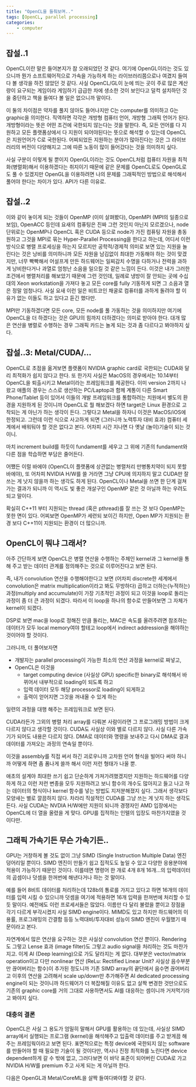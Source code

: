 ```yaml
---
title: "OpenCL을 들춰보며.."
tags: [OpenCL, parallel processing]
categories:
    - computer
---
```


## 잡설..1

OpenCL이란 말은 들어본지가 참 오래되었던 것 같다. 여기에 OpenGL이라는 것도 있으니까 뭔가 소프트웨어적으로 가속을 가능하게 하는 라이브러리쯤으로나 여겼지 들여다 볼 생각을 하진 않았던 것 같다. 사실 OpenCL/GL이 눈에 띄는 곳이 주로 많은 계산량이 요구되는 게임이라 게임하기 급급한 차에 생소한 것이 보인다고 덜컥 설치하던 것을 중단하고 책을 들여다 볼 일은 없으니까 말이다. 

이 둘의 차이점은 약자를 풀지 않아도 들어나지만 C는 computer를 의미하고 G는 graphic을 의미한다. 직역하면 각각은 개방형 컴퓨터 언어, 개방형 그래픽 언어가 된다. 개방형이라는 뜻은 어떤 조건에 국한되지 않는다는 것을 말한다. 즉, 모든 언어를 다 지원하고 모든 플랫폼상에서 다 지원이 되어야된다는 뜻으로 해석할 수 있는데 OpenCL은 지원언어가 C로 국한된다. 어찌되었든 지원하는 분야가 많아진다는 것은 그 라이브러리의 버전이 다양해지고 그에 따른 노동이 많이 들어갔다는 것을 의미하지 싶다. 

사실 구분이 이렇게 될 뿐이지 OpenGL이라는 것도 OpenCL처럼 컴퓨터 자원을 최적화(병렬화)해서 이용하겠다는 취지이기 때문에 같은 문제를 OpenCL로도 OpenGL로도 풀 수 있겠지만 OpenGL을 이용하려면 나의 문제를 그래픽적인 방법으로 해석해서 풀어야 한다는 차이가 있다. API가 다른 이유로.

## 잡설..2

이와 같이 놓이게 되는 것들이 OpenMP (이미 살펴봤다), OpenMPI (MPI의 일종으로 보임), OpenACC 등인데 요새의 컴퓨팅은 진짜 그런 것인지 아닌지 모르겠으나, node 단위로는 OpenMP나 OpenCL 혹은 CUDA 등으로 node가 가진 컴퓨팅 자원을 총동원하고 그것을 MPI로 묶는 Hyper-Parallel Processing을 한다고 하는데, 어디서 이런 방식으로 병렬 프로세싱을 하는지 모르지만 공학적/경제적 의미로 보면 있는 지원을 놀린다는 것은 낭비를 의미하니까 모든 자원을 남김없이 최대한 가동해야 하는 것이 맞겠지만, 너무 빡빡해서 어설프게 만든 하드웨어는 일찌감치 수명을 다하거나 전력을 과하게 낭비한다거나 과열로 엄청난 소음을 일으킬 것 같은 느낌이 든다. 이것은 내가 그러한 조건에서 병렬처리를 해보았기 때문에 그런 것인데, 일례로 냉방이 잘 안되는 곳에 수십대의 Xeon workstation을 가져다 놓고 모든 core를 fully 기동하게 되면 그 소음과 열은 정말 엄청나다. 사실 요새 이런 일은 비트코인 채굴로 컴퓨터를 과하게 돌려야 할 이유가 없는 이들도 하고 있다고 듣긴 했다만. 

MPI만 기동하겠다면 모든 core, 모든 node를 풀 가동하는 것을 의미하지만 여기에 OpenCL을 더 하겠다는 것은 GPU의 힘까지 더하겠다는 의미로 받아야 한다. 대개 많은 연산을 병렬로 수행하는 경우 그래픽 카드는 놀게 되는 것과 좀 다르다고 봐야하지 싶다. 

## 잡설..3: Metal/CUDA/...

OpenCL로 초점을 옮겨보면 플랫폼이 NVIDIA graphic card로 국한되는 CUDA와 달리 최적화가 쉽지 않다고 한다. 또 한가지 사실은 MacOS의 경우에서는 10.14부터 OpenCL을 퇴출시키고 Metal이라는 프레임워크를 제공한다. 이미 version 2까지 나왔고 애플의 경우는 스스로 생산하는 PC/Laptop과 함께 계통이 다른 Smart Phone/Tablet 등이 있어서 이들의 개발 프레임워크를 통합하려는 치원에서 별도의 환경을 지원하게 된 것이니까 OpenCL로 뭘 해보겠다 하면 target은 Linux 환경으로 고착되는 게 아닌가 하는 생각이 든다. 그렇다고 Metal을 하자니 이것은 MacOS/iOS에 한정되고. 그런데 이런 식으로 사고하게 되면 (그러니까 노력투자 대비 효과) 컴퓨터 세계에서 배워둬야 할 것은 없다고 본다. 어차피 시간 지나면 다 옛날 (놀이)기술이 되는 것이니.

마치 increment build를 하듯이 fundament를 세우고 그 위에 기존의 fundament와 다른 점을 학습하면 부담은 줄어든다.

어쨌든 이럴 바에야 (OpenCL이 플랫폼에 상관없는 병렬처리 만병통치약이 되지 못할 바에야), 또 어차피 NVIDIA H/W를 쓸 거라면 그냥 CPU에 의지하지 말고 CUDA만 잘 쓰는 게 낫지 않을까 하는 생각도 하게 된다. OpenCL이나 Metal을 쓰면 한 단계 걸쳐가는 결과가 되니까 이 역시도 빛 좋은 개살구인 OpenMP 같은 것 아닐까 하는 우려도 되고 말이다.

확실히 C++11 부터 지원되는 thread (혹은 pthread)를 잘 쓰는 것 보다 OpenMP는 못한 면이 있다. 어찌보면 OpenMP가 세련되 보이긴 하지만, Open MP가 지원되는 환경 보다 C++11이 지원되는 환경이 더 많으니까.

## OpenCL이 뭐냐 그래서?

아주 간단하게 보면 OpenCL은 병렬 연산을 수행하는 주체인 kernel과 그 kernel을 통해 주고 받는 데이터 관계를 정의해주는 것으로 이루어진다고 보면 된다. 

즉, 내가 convolution 연산을 수행해야한다고 보면 (어차피 discrete한 세계에서 convolution은 matrix multiplication이라고 봐도 무방하다) 곱하고 더하는(누적하는) 과정(multiply and accumulate)이 가장 기초적인 과정이 되고 이것을 loop로 돌리는 과정이 좀 더 큰 과정이 되겠다. 따라서 이 loop을 하나의 함수로 만들어보면 그 자체가 kernel이 되겠다.

DSP로 보면 mac을 loop로 정해진 만큼 돌리는, MAC은 속도를 올려주려면 참조하는 데이터가 모두 local memory여야 할테고 loop에서 indirect addression을 해야하는 것이어야 할 것이다. 

그러니까, 더 풀어보자면 

- 개발자는 parallel processing이 가능한 최소의 연산 과정을 kernel로 짜넣고, 
- OpenCL은 이것을 
   - target computing device (사실상 GPU) specific한 binary로 해석해서 바뀌어서 내부적으로 loading이 되도록 하고
   - 입력 데이터 모두 해당 processor로 loading이 되게하고 
   - 출력이 얻어지면 그것을 꺼내올 수 있게 하는 

일련의 과정을 대행 해주는 프레임워크로 보면 된다. 

CUDA라든가 그외의 병렬 처리 array를 다뤄본 사람이라면 그 프로그래밍 방법이 크게 다르지 않다고 생각할 것이다. CUDA도 사실상 이와 별로 다르지 않다. 사실 다른 가속기가 되어도 내용은 다르지 않다. DMA로 데이터와 명령을 보내주고 다시 DMA로 결과 데이터를 가져오는 과정의 연속일 뿐이다. 

이것을 assembly를 직접 써서 하긴 괴로우니까 고차원 언어 형식을 빌어다 써야 하니까 어떻게 하면 좀 폼나게 쓸까 해서 이런 저런 형태가 나올 뿐. 

애초의 설계야 최대한 쓰기 쉽고 단순하게 가져가려했겠지만 지원하는 하드웨어를 다양하게 하고 이런 저런 변종을 모두 지원하려고 보니 함수의 개수도 많아지고 들고 나고 하는 데이터의 형식이나 kernel 함수를 넣는 방법도 지저분해졌지 싶다. 그래서 생각보다 모양새는 별로 깔끔하지 않다. 차라리 직설적인 CUDA를 그냥 쓰는 게 낫지 하는 생각도 든다. 사실 CUDA는 NVDIA H/W에만 지원이 되니까 경쟁자인 AMD 입장에서는 OpenCL에 더 열을 올렸을 게 맞다. GPU를 집적하는 인텔의 입장도 마찬가지였을 것이다만. 

## 그래픽 가속기든 무슨 가속기든..

GPU는 거창하게 볼 것도 없이 그냥 SIMD (Single Instruction Multiple Data) 엔진 덩어리일 뿐이다. SIMD 엔진이 만들기 쉽고 집적도도 높일 수 있고 다양한 응용분야에 적용이 가능하기 때문인 것이다. 이를테면 명령어 한 개로 4개 8개 16개...의 입력데이터의 곱셈이나 덧셈을 한꺼번에 해낸다거나 하는 것 말이다. 

예를 들어 8비트 데이터를 처리하는데 128b의 통로를 가지고 있다고 하면 16개의 데이터를 입력 시킬 수 있으니까 덧셈을 여기에 적용하면 16개 입력을 한꺼번에 처리할 수 있듯 말이다. 예전에도 이런 프로세서들은 많았다. 이름만 다 달리 불렸을 뿐이고 장점을 각기 다르게 부각시켰지 사실 SIMD engine이다. MIMD도 있고 하지만 하드웨어의 이용률, 프로그래밍의 간결함 등등 노력대비/투자대비 성능이 SIMD 엔진이 우월했기 때문이라고 본다.

자연계에서 많은 연산을 요구하는 것은 사실상 convolution 연산 뿐이다. Rendering도 그렇고 Lense 효과 (image filter)도 그렇고 audio signal을 처리하는 것도 마찬가지고. 이게 AI (Deep learning)으로 가도 달라지는 게 없다. 대부분은 vector/matrix operation이고 다만 nonlinear 연산 (ReLu: Rectified Linear Unit? 사실상 음수부분만 끊어버리는 함수)이 추가된 정도니까 기존 SIMD array의 끝단에서 음수면 끊어버리고 이후의 연산을 고려해서 scale up/down만 추가해주면 AI dedicated processing engine이 되는 것이니까 하드웨어가 더 복잡해질 이유도 없고 살짝 변경한 것만으로도 기존의 graphic core를 거의 그대로 사용하면서도 AI를 대응하는 셈이니까 거저먹기라고 봐야지 싶다.

### 대충의 결론

OpenCL은 사실 그 용도가 엄밀히 말해서 GPU를 활용하는 데 있는데, 사실상 SIMD array에서 실행되는 프로그램 (kernel)을 해석해주고 입출력 데이터를 주고 받게끔 해주는 프레임웍이라고 보면 된다. 표면적으로는 특정 device에 국한되지 않는 software를 만들어야 할 때 필요한 기술이 될 것이다만, 역시나 진정 최적화를 노린다면 device dependent하게 갈 수 밖에 없고, 그러다보면 이 바닥 표준이 되어버린 CUDA로 가고 NVIDIA H/W를 premium 주고 사게 되는 게 아닐까 한다. 

다음은 OpenGL과 Metal/CoreML을 살짝 들여다봐야할 것 같다.